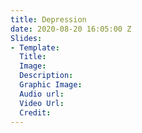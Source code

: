 ```yaml
---
title: Depression
date: 2020-08-20 16:05:00 Z
Slides:
- Template: 
  Title: 
  Image: 
  Description: 
  Graphic Image: 
  Audio url: 
  Video Url: 
  Credit: 
---
```


